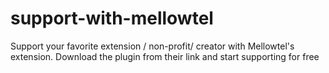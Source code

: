 # support-with-mellowtel
Support your favorite extension / non-profit/ creator with Mellowtel's extension. Download the plugin from their link and start supporting for free
